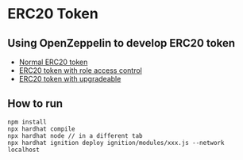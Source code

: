 # ERC20 Token

## Using OpenZeppelin to develop ERC20 token

- [Normal ERC20 token](./contracts/SpongeBob.sol)
- [ERC20 token with role access control](./contracts/SpongeBobWithRole.sol)
- [ERC20 token with upgradeable](./contracts/SpongeBobUpgradeable.sol)

## How to run

```shell
npm install
npx hardhat compile
npx hardhat node // in a different tab
npx hardhat ignition deploy ignition/modules/xxx.js --network localhost
```
